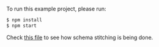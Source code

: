 To run this example project, please run:

```bash
$ npm install
$ npm start
```

Check [this file](https://github.com/hasura/client-side-graphql/blob/master/examples/schema-stitching/src/App.js) to see how schema stitching is being done.
